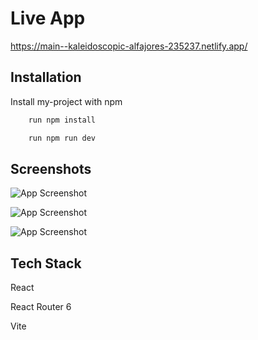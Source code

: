 # Live App

https://main--kaleidoscopic-alfajores-235237.netlify.app/




## Installation

Install my-project with npm

```bash
    run npm install

    run npm run dev
```
    
## Screenshots


![App Screenshot](https://i.postimg.cc/9QBsnTHv/Screenshot-2023-12-24-191527.png)

![App Screenshot](https://i.postimg.cc/gJ7D7cJ9/Screenshot-2023-12-24-191541.png)

![App Screenshot](https://i.postimg.cc/Dw7MLZ45/Screenshot-2023-12-24-191504.png)

## Tech Stack

React

React Router 6

Vite